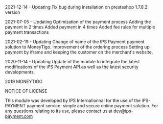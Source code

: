 2021-12-14 - Updating
Fix bug during installation on prestashop 1.7.8.2 version

2021-07-05 - Updating
Optimization of the payment process
Adding the payment in 2 times
Added payment in 4 times
Added fee rules for multiple payment transactions

2021-02-19 - Updating
Change of name of the IPS Payment payment solution to MoneyTigo.
Improvement of the ordering process
Setting up payment by iframe and keeping the customer on the merchant's website.

2020-11-14 - Updating
Update of the module to integrate the latest modifications of the iPS Payment API as well as the latest security developments.

2019 MONEYTIGO

NOTICE OF LICENSE

This module was developed by IPS Internationnal for the use of the IPS-PAYMENT payment service:
simple and secure online payment solution.
For any questions relating to its use, please contact us
at dev@ips-payment.com